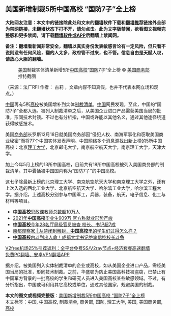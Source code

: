  <h2>美国新增制裁5所中国高校 “国防7子”全上榜</h2> <p class="notice"><b>大陆网友注意：本文中的链接除此处和文末的<a href="https://github.com/bannedbook/fanqiang" >翻墙</a>软件下载和<a href="https://github.com/killgcd/justmysocks/blob/master/README.md">翻墙推荐</a>链接外全部为禁网链接，未翻墙状态下打不开，请勿点击。此为文字版禁闻，欲看图文视频完整版和更多禁闻，请下载<a href="https://github.com/bannedbook/fanqiang">翻墙软件或APP</a>后翻墙上禁闻网。</p><p>备注：翻墙看新闻非常安全，翻墙以真实身份发表敏感言论有一定风险，但只看不说则没有任何风险，翻的人太多，政府管不过来，也不管。信息自由是天赋人权，请放心大胆的翻墙。</b></p>  <div class="entry"> <figure>                <figcaption>                <a href="https://www.bannedbook.org/bnews/tag/%e7%be%8e%e5%9b%bd/" class="st_tag internal_tag" rel="tag" title="标签 美国 下的日志">美国</a>制裁实体清单新增5所<a href="https://www.bannedbook.org/bnews/tag/%E4%B8%AD%E5%9B%BD%E9%AB%98%E6%A0%A1/" class="st_tag internal_tag" rel="tag" title="标签 中国高校 下的日志">中国高校</a>“<a href="https://www.bannedbook.org/bnews/tag/%E5%9B%BD%E9%98%B2/" class="st_tag internal_tag" rel="tag" title="标签 国防 下的日志">国防</a>7子”全上榜                © <a href="https://www.bannedbook.org/bnews/tag/%E7%BE%8E%E5%9B%BD%E5%95%86%E5%8A%A1%E9%83%A8/" class="st_tag internal_tag" rel="tag" title="标签 美国商务部 下的日志">美国商务部</a>推特截图            </figcaption></figure> <p>（来源：法广RFI                                      作者：                                                                                                     古莉                                                                                            ，文章内容不知真假，也并不代表本网立场和观点。）</p> <p>                    <span class='wp_keywordlink_affiliate'><a href="https://www.bannedbook.org/" title="中国" target="_blank">中国</a></span>再有5所<a href="https://www.bannedbook.org/bnews/tag/%E9%AB%98%E6%A0%A1/" class="st_tag internal_tag" rel="tag" title="标签 高校 下的日志">高校</a>被美国增补到实体<a href="https://www.bannedbook.org/bnews/tag/%E5%88%B6%E8%A3%81%E6%B8%85%E5%8D%95/" class="st_tag internal_tag" rel="tag" title="标签 制裁清单 下的日志">制裁清单</a>。<a href="https://www.bannedbook.org/bnews/tag/%E4%B8%AD%E5%9B%BD/" class="st_tag internal_tag" rel="tag" title="标签 中国 下的日志">中国</a>网民发现，至此，中国的“国防7子”全都入选。被列入制裁清单之后，从美国企业进口产品需获美国当局的批准，形同技术封锁。不过也有分析指，中国或许能以其他名义，通过其他途径绕道获得敏感技术。                </p>  <p>美国<a href="https://www.bannedbook.org/bnews/tag/%e5%95%86%e5%8a%a1%e9%83%a8/" class="st_tag internal_tag" rel="tag" title="标签 商务部 下的日志">商务部</a>长罗斯12月18日就美国商务部因“侵犯人权、南海军事化和窃取美国商业秘密”而将77个中国实体发表声明。中国网络多个消息源找出新上榜的5所中国高校：北京<a href="https://www.bannedbook.org/bnews/tag/%E7%90%86%E5%B7%A5%E5%A4%A7%E5%AD%A6/" class="st_tag internal_tag" rel="tag" title="标签 理工大学 下的日志">理工大学</a>，北京邮电大学，南京航空航天大学，南京理工大学，天津大学。</p> <p>加上今年5月上榜的13所中国高校，目前共有18所中国高校被列入美国商务部的制裁清单。其中囊括被中国国内称为“国防7子”的中国高校。</p>  <p>这七子除最新上榜的北京理工大学、南京航空航天大学和南京理工大学之外，还有上次入选的西北工业大学、北京航空航天大学、哈尔滨工业大学，哈尔滨工程大学。据介绍，上述高校分别参与中国军工，兵器，装备，航天，电子信息、化工与材料等项目。</p> <ul class='op-related-articles' title='相关阅读'> <li><a href='https://www.bannedbook.org/bnews/baitai/20201203/1441507.html' target='_blank'><b>中国高校</b>思政课教师总数超10万人</a></li> <li><a href='https://www.bannedbook.org/bnews/comments/20201202/1440483.html' target='_blank'>2021年<b>中国高校</b>毕业生909万 官方称就业形势严峻</a></li> <li><a href='https://www.bannedbook.org/bnews/comments/20201019/1416588.html' target='_blank'><b>中国高校</b>今年28名厅局级官员被查 校长、书记超7成</a></li> <li><a href='https://www.bannedbook.org/bnews/baitai/20201017/1415690.html' target='_blank'>南都观察家 &#124; 从禁闭到解封，<b>中国高校</b>里的学生们过得怎么样？</a></li> <li><a href='https://www.bannedbook.org/bnews/baitai/20201016/1415063.html' target='_blank'><b>中国高校</b>内斗到出人命！成都大学书记绝笔信控校长斗争</a></li> </ul> <p class="texttj"> <a href="https://www.bannedbook.org/forum23/topic22702.html" target="_blank">V2free机场25%引荐返利：全平台免费SS/V2ray节点+经济套餐高速翻墙</a><br/> <a href="https://github.com/bannedbook/fanqiang/wiki/%E7%A6%81%E9%97%BB%E7%BD%91%E5%AE%89%E5%8D%93%E7%BF%BB%E5%A2%99%E6%96%B0%E9%97%BBAPP" target="_blank">免费PC翻墙、安卓VPN翻墙APP</a></p><p>据介绍，被美国列入实体制裁清单的企业或高校，如从美国企业进口产品，需经美国当局的批准，形同技术制裁。之前，华盛顿为防止美国高科技被盗窃，已禁止有中国军方背景的一批高校的学生和研究人员进入美国高校某些敏感领域。不过，有分析指出，中国或可利用其它高校或单位，通过其他国家，规避美国的制裁。</p> <a name='sharetosocial'></a>       <div><b>本文的图文或视频完整版</b>：<a href='https://www.bannedbook.org/bnews/worldnews/usa/20201224/1453697.html'>美国新增制裁5所中国高校 “国防7子”全上榜</a></div>  </div><!--END ENTRY--> <div class="postfooter"> <div>本文标签：<a href="https://www.bannedbook.org/bnews/tag/%E4%B8%AD%E5%9B%BD/" rel="tag">中国</a>, <a href="https://www.bannedbook.org/bnews/tag/%E4%B8%AD%E5%9B%BD%E9%AB%98%E6%A0%A1/" rel="tag">中国高校</a>, <a href="https://www.bannedbook.org/bnews/tag/%E5%88%B6%E8%A3%81%E6%B8%85%E5%8D%95/" rel="tag">制裁清单</a>, <a href="https://www.bannedbook.org/bnews/tag/%e5%95%86%e5%8a%a1%e9%83%a8/" rel="tag">商务部</a>, <a href="https://www.bannedbook.org/bnews/tag/%E5%9B%BD%E9%98%B2/" rel="tag">国防</a>, <a href="https://www.bannedbook.org/bnews/tag/%E7%90%86%E5%B7%A5%E5%A4%A7%E5%AD%A6/" rel="tag">理工大学</a>, <a href="https://www.bannedbook.org/bnews/tag/%e7%be%8e%e5%9b%bd/" rel="tag">美国</a>, <a href="https://www.bannedbook.org/bnews/tag/%E7%BE%8E%E5%9B%BD%E5%95%86%E5%8A%A1%E9%83%A8/" rel="tag">美国商务部</a>, <a href="https://www.bannedbook.org/bnews/tag/%E9%AB%98%E6%A0%A1/" rel="tag">高校</a></div>  </div><!--END POSTFOOTER--> 